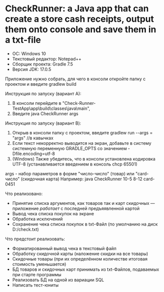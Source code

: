 # CheckRunner: a Java app that can create a store cash receipts, output them onto console and save them in a txt-file

+ OC: Windows 10
+ Текстовый редактор: Notepad++
+ Сборщик проекта: Gradle 7.5
+ Версия JDK: 17.0.5 

Приложение нужно собрать, для чего в консоли откройте папку с проектом и введите gradlew build

Инструкция по запуску (вариант А):
1. В консоли перейдите в "Check-Runner-TestApp\app\build\classes\java\main",
2. Введите java CheckRunner args

Инструкция по запуску (вариант B):
1. Открыв в консоли папку с проектом, введите gradlew run --args = "args" //в кавычках
2. Если текст некорректно выводится на экран, добавьте в систему системную переменную GRADLE_OPTS со значением -Dfile.encoding=utf-8
3. (Windows) Также убедитесь, что в консоли установлена кодировка UTF-8 (устанавливается введением в консоль chcp 65501)

args - набор параметров в форме "число-число" (товар) или "card-число" (скидочная карта)
Например: java CheckRunner 10-5 8-12 card-0451

Что реализовано:
* Принятие списка аргументов, как товаров так и карт скидочных — приложение *работает* с последней предъяявленной картой
* Вывод чека списка покупок на экране
* Обработка исключений
* Сохранение чека списка покупок в txt-Файл (по умолчанию на диск D:/check.txt)

Что предстоит реализовать:
* Форматированный вывод чека в текстовый файл
* Обработку скидочной карты (наложение скидки на все товары)
* Скидочные товары (при их определённом количестве итоговая стоимость уменьшается)
* БД товаров и скидочных карт принимать из txt-Файлов, подаваемых при старте программы
* Реализовать БД на одной из вариации SQL
* Написать тест-юниты
